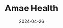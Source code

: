 ---  
layout: startup_page  
title: "Amae Health"  
id: "amaehealth.com"  
permalink: "/amaehealthamaehealth.com04262024/"  
website: "https://www.amaehealth.com/"  
funding_round: "Series A"  
funding_amount: "$15M"  
investors: "Quiet Capital, Healthier Capital, Baszucki Group, Index Ventures, Bling Capital, 8VC, Virtue, Able Partners"  
about: "Amae Health provides patient-centered care for individuals with severe mental illness using a psychiatry-led model. They offer integrated long-term care and aim to revolutionize treatment through innovation and data-driven approaches, improving patient outcomes and reducing costs for payers."  
markets: "Healthtech, Mental Health, Medical, Clinics/Outpatient Services, Other Healthcare Services"  
hq: "San Francisco, California, United States"  
founded_year: "2022"  
linkedin: "https://www.linkedin.com/company/amae-health"  
twitter: "https://twitter.com/Amae_Health"  
instagram: ""  
facebook: "https://www.facebook.com/amaehealth"  
crunchbase: "https://www.crunchbase.com/organization/amae-health"  
pitchbook: "https://pitchbook.com/profiles/company/494009-38"  

date_display: "26-Apr-2024"  
date: "2024-04-26"

# SEO Optimization  
meta_title: "Amae Health - Series A Funding ($15M)"  
meta_description: "Amae Health, Amae Health provides patient-centered care for individuals with severe mental illness using a psychiatry-led model. They offer integrated long-term ca..."  
meta_keywords: "Amae Health, Healthtech, Mental Health, Medical, Clinics/Outpatient Services, Other Healthcare Services, Series A funding"  
canonical_url: "https://startup.projectstartups.com/amaehealthamaehealth.com04262024/"  
---